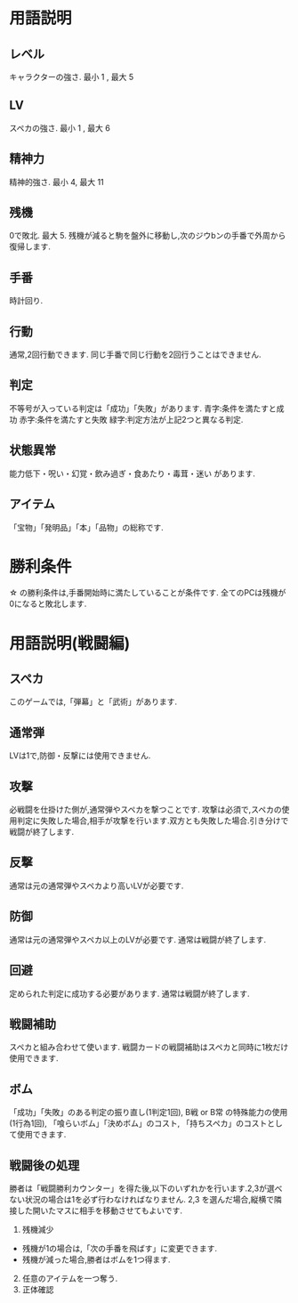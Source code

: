 # 用語説明

## レベル
キャラクターの強さ. 最小 1 , 最大 5

## LV
スペカの強さ. 最小 1 , 最大 6

## 精神力
精神的強さ. 最小 4, 最大 11

## 残機
0で敗北. 最大 5.
残機が減ると駒を盤外に移動し,次のジウbンの手番で外周から復帰します.

## 手番
時計回り.

## 行動
通常,2回行動できます.
同じ手番で同じ行動を2回行うことはできません.

## 判定
不等号が入っている判定は「成功」「失敗」があります.
青字:条件を満たすと成功
赤字:条件を満たすと失敗
緑字:判定方法が上記2つと異なる判定.

## 状態異常
能力低下・呪い・幻覚・飲み過ぎ・食あたり・毒茸・迷い
があります.

## アイテム
「宝物」「発明品」「本」「品物」の総称です.

# 勝利条件
☆ の勝利条件は,手番開始時に満たしていることが条件です.
全てのPCは残機が0になると敗北します.



# 用語説明(戦闘編)

## スペカ
このゲームでは,「弾幕」と「武術」があります.

## 通常弾
LVは1で,防御・反撃には使用できません.

## 攻撃
必戦闘を仕掛けた側が,通常弾やスペカを撃つことです.
攻撃は必須で,スペカの使用判定に失敗した場合,相手が攻撃を行います.双方とも失敗した場合.引き分けで戦闘が終了します.

## 反撃
通常は元の通常弾やスペカより高いLVが必要です.

## 防御
通常は元の通常弾やスペカ以上のLVが必要です.
通常は戦闘が終了します.

## 回避
定められた判定に成功する必要があります.
通常は戦闘が終了します.

## 戦闘補助
スペカと組み合わせて使います.
戦闘カードの戦闘補助はスペカと同時に1枚だけ使用できます.

## ボム
「成功」「失敗」のある判定の振り直し(1判定1回),
B戦 or B常 の特殊能力の使用(1行為1回),
「喰らいボム」「決めボム」のコスト,
「持ちスペカ」のコストとして使用できます.

## 戦闘後の処理
勝者は「戦闘勝利カウンター」を得た後,以下のいずれかを行います.2,3が選べない状況の場合は1を必ず行わなければなりません.
2,3 を選んだ場合,縦横で隣接した開いたマスに相手を移動させてもよいです.
1. 残機減少
  - 残機が1の場合は,「次の手番を飛ばす」に変更できます.
  - 残機が減った場合,勝者はボムを1つ得ます.
2. 任意のアイテムを一つ奪う.
3. 正体確認